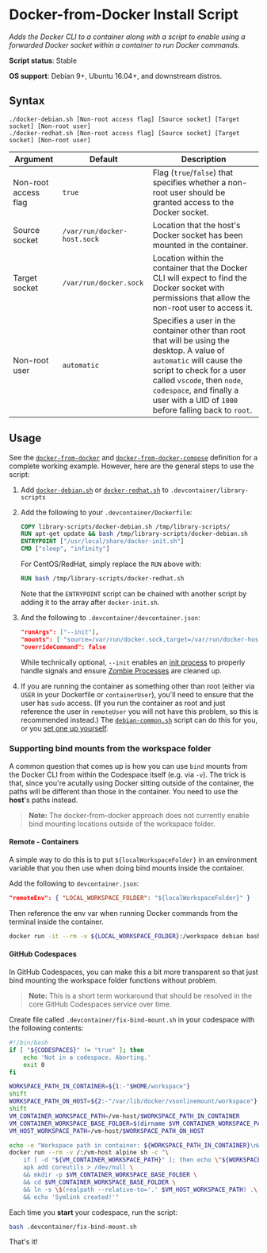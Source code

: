 # Docker-from-Docker Install Script

*Adds the Docker CLI to a container along with a script to enable using a forwarded Docker socket within a container to run Docker commands.*

**Script status**: Stable

**OS support**: Debian 9+, Ubuntu 16.04+, and downstream distros.

## Syntax

```text
./docker-debian.sh [Non-root access flag] [Source socket] [Target socket] [Non-root user]
./docker-redhat.sh [Non-root access flag] [Source socket] [Target socket] [Non-root user]
```

|Argument|Default|Description|
|--------|-------|-----------|
|Non-root access flag|`true`| Flag (`true`/`false`) that specifies whether a non-root user should be granted access to the Docker socket.|
|Source socket|`/var/run/docker-host.sock`| Location that the host's Docker socket has been mounted in the container.|
|Target socket|`/var/run/docker.sock`| Location within the container that the Docker CLI will expect to find the Docker socket with permissions that allow the non-root user to access it.|
|Non-root user|`automatic`| Specifies a user in the container other than root that will be using the desktop. A value of `automatic` will cause the script to check for a user called `vscode`, then `node`, `codespace`, and finally a user with a UID of `1000` before falling back to `root`. |

## Usage

See the [`docker-from-docker`](../../containers/docker-from-docker) and [`docker-from-docker-compose`](....//containers/docker-from-docker) definition for a complete working example. However, here are the general steps to use the script:

1. Add [`docker-debian.sh`](../docker-debian.sh) or [`docker-redhat.sh`](../docker-redhat.sh) to `.devcontainer/library-scripts`

2. Add the following to your `.devcontainer/Dockerfile`:

    ```Dockerfile
    COPY library-scripts/docker-debian.sh /tmp/library-scripts/
    RUN apt-get update && bash /tmp/library-scripts/docker-debian.sh
    ENTRYPOINT ["/usr/local/share/docker-init.sh"]
    CMD ["sleep", "infinity"]
    ```

    For CentOS/RedHat, simply replace the `RUN` above with:

    ```Dockerfile
    RUN bash /tmp/library-scripts/docker-redhat.sh
    ```

    Note that the `ENTRYPOINT` script can be chained with another script by adding it to the array after `docker-init.sh`.

3. And the following to `.devcontainer/devcontainer.json`:

    ```json
    "runArgs": ["--init"],
    "mounts": [ "source=/var/run/docker.sock,target=/var/run/docker-host.sock,type=bind" ],
    "overrideCommand": false
    ```

    While technically optional, `--init` enables an [init process](https://docs.docker.com/engine/reference/run/#specify-an-init-process) to properly handle signals and ensure [Zombie Processes](https://en.wikipedia.org/wiki/Zombie_process) are cleaned up.

4. If you are running the container as something other than root (either via `USER` in your Dockerfile or `containerUser`), you'll need to ensure that the user has `sudo` access. (If you run the container as root and just reference the user in `remoteUser` you will not have this problem, so this is recommended instead.) The [`debian-common.sh`](common.md) script can do this for you, or you [set one up yourself](https://aka.ms/vscode-remote/containers/non-root).

### Supporting bind mounts from the workspace folder

A common question that comes up is how you can use `bind` mounts from the Docker CLI from within the Codespace itself (e.g. via `-v`). The trick is that, since you're acutally using Docker sitting outside of the container, the paths will be different than those in the container. You need to use the **host**'s paths instead.

> **Note:** The docker-from-docker approach does not currently enable bind mounting locations outside of the workspace folder.

#### Remote - Containers

A simple way to do this is to put `${localWorkspaceFolder}` in an environment variable that you then use when doing bind mounts inside the container.

Add the following to `devcontainer.json`:

```json
"remoteEnv": { "LOCAL_WORKSPACE_FOLDER": "${localWorkspaceFolder}" }
```

Then reference the env var when running Docker commands from the terminal inside the container.

```bash
docker run -it --rm -v ${LOCAL_WORKSPACE_FOLDER}:/workspace debian bash
```

#### GitHub Codespaces

In GitHub Codespaces, you can make this a bit more transparent so that just bind mounting the workspace folder functions without problem.

> **Note:** This is a short term workaround that should be resolved in the core GitHub Codespaces service over time.

Create file called `.devcontainer/fix-bind-mount.sh` in your codespace with the following contents:

```bash
#!/bin/bash
if [ "${CODESPACES}" != "true" ]; then
    echo 'Not in a codespace. Aborting.'
    exit 0
fi

WORKSPACE_PATH_IN_CONTAINER=${1:-"$HOME/workspace"}
shift
WORKSPACE_PATH_ON_HOST=${2:-"/var/lib/docker/vsonlinemount/workspace"}
shift
VM_CONTAINER_WORKSPACE_PATH=/vm-host/$WORKSPACE_PATH_IN_CONTAINER
VM_CONTAINER_WORKSPACE_BASE_FOLDER=$(dirname $VM_CONTAINER_WORKSPACE_PATH)
VM_HOST_WORKSPACE_PATH=/vm-host/$WORKSPACE_PATH_ON_HOST

echo -e "Workspace path in container: ${WORKSPACE_PATH_IN_CONTAINER}\nWorkspace path on host: ${WORKSPACE_PATH_ON_HOST}"
docker run --rm -v /:/vm-host alpine sh -c "\
    if [ -d "${VM_CONTAINER_WORKSPACE_PATH}" ]; then echo \"${WORKSPACE_PATH_IN_CONTAINER} already exists on host. Aborting.\" && return 0; fi
    apk add coreutils > /dev/null \
    && mkdir -p $VM_CONTAINER_WORKSPACE_BASE_FOLDER \
    && cd $VM_CONTAINER_WORKSPACE_BASE_FOLDER \
    && ln -s \$(realpath --relative-to='.' $VM_HOST_WORKSPACE_PATH) .\
    && echo 'Symlink created!'"
```

Each time you **start** your codespace, run the script:

```bash
bash .devcontainer/fix-bind-mount.sh
```

That's it!
